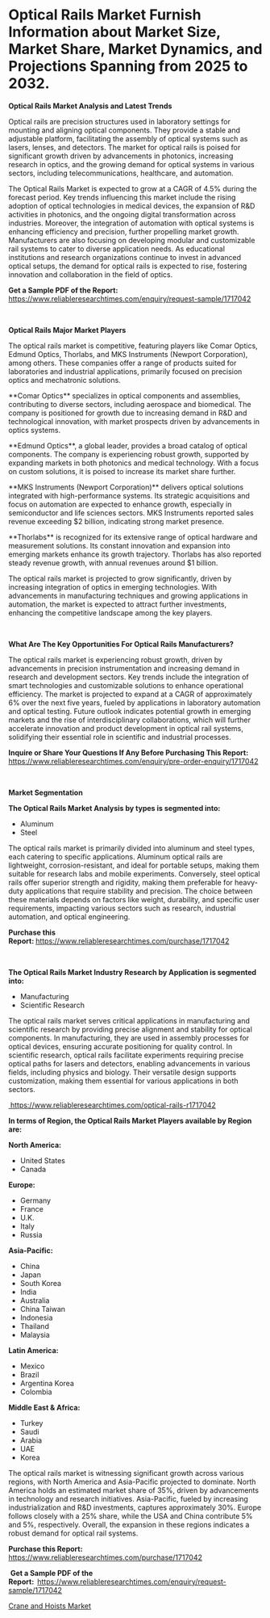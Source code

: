 <p><h1>Optical Rails Market Furnish Information about Market Size, Market Share, Market Dynamics, and Projections Spanning from 2025 to 2032.</h1></p><p><strong>Optical Rails Market Analysis and Latest Trends</strong></p>
<p><p>Optical rails are precision structures used in laboratory settings for mounting and aligning optical components. They provide a stable and adjustable platform, facilitating the assembly of optical systems such as lasers, lenses, and detectors. The market for optical rails is poised for significant growth driven by advancements in photonics, increasing research in optics, and the growing demand for optical systems in various sectors, including telecommunications, healthcare, and automation.</p><p>The Optical Rails Market is expected to grow at a CAGR of 4.5% during the forecast period. Key trends influencing this market include the rising adoption of optical technologies in medical devices, the expansion of R&D activities in photonics, and the ongoing digital transformation across industries. Moreover, the integration of automation with optical systems is enhancing efficiency and precision, further propelling market growth. Manufacturers are also focusing on developing modular and customizable rail systems to cater to diverse application needs. As educational institutions and research organizations continue to invest in advanced optical setups, the demand for optical rails is expected to rise, fostering innovation and collaboration in the field of optics.</p></p>
<p><strong>Get a Sample PDF of the Report:&nbsp;</strong> <a href="https://www.reliableresearchtimes.com/enquiry/request-sample/1717042?utm_campaign=2222&utm_medium=2&utm_source=Github&utm_content=ia&utm_term=25032025&utm_id=optical-rails">https://www.reliableresearchtimes.com/enquiry/request-sample/1717042</a></p>
<p>&nbsp;</p>
<p><strong>Optical Rails Major Market Players</strong></p>
<p><p>The optical rails market is competitive, featuring players like Comar Optics, Edmund Optics, Thorlabs, and MKS Instruments (Newport Corporation), among others. These companies offer a range of products suited for laboratories and industrial applications, primarily focused on precision optics and mechatronic solutions.</p><p>**Comar Optics** specializes in optical components and assemblies, contributing to diverse sectors, including aerospace and biomedical. The company is positioned for growth due to increasing demand in R&D and technological innovation, with market prospects driven by advancements in optics systems.</p><p>**Edmund Optics**, a global leader, provides a broad catalog of optical components. The company is experiencing robust growth, supported by expanding markets in both photonics and medical technology. With a focus on custom solutions, it is poised to increase its market share further.</p><p>**MKS Instruments (Newport Corporation)** delivers optical solutions integrated with high-performance systems. Its strategic acquisitions and focus on automation are expected to enhance growth, especially in semiconductor and life sciences sectors. MKS Instruments reported sales revenue exceeding $2 billion, indicating strong market presence.</p><p>**Thorlabs** is recognized for its extensive range of optical hardware and measurement solutions. Its constant innovation and expansion into emerging markets enhance its growth trajectory. Thorlabs has also reported steady revenue growth, with annual revenues around $1 billion.</p><p>The optical rails market is projected to grow significantly, driven by increasing integration of optics in emerging technologies. With advancements in manufacturing techniques and growing applications in automation, the market is expected to attract further investments, enhancing the competitive landscape among the key players.</p></p>
<p>&nbsp;</p>
<p><strong>What Are The Key Opportunities For Optical Rails Manufacturers?</strong></p>
<p><p>The optical rails market is experiencing robust growth, driven by advancements in precision instrumentation and increasing demand in research and development sectors. Key trends include the integration of smart technologies and customizable solutions to enhance operational efficiency. The market is projected to expand at a CAGR of approximately 6% over the next five years, fueled by applications in laboratory automation and optical testing. Future outlook indicates potential growth in emerging markets and the rise of interdisciplinary collaborations, which will further accelerate innovation and product development in optical rail systems, solidifying their essential role in scientific and industrial processes.</p></p>
<p><strong>Inquire or Share Your Questions If Any Before Purchasing This Report:</strong> <a href="https://www.reliableresearchtimes.com/enquiry/pre-order-enquiry/1717042?utm_campaign=2222&utm_medium=2&utm_source=Github&utm_content=ia&utm_term=25032025&utm_id=optical-rails">https://www.reliableresearchtimes.com/enquiry/pre-order-enquiry/1717042</a></p>
<p>&nbsp;</p>
<p><strong>Market Segmentation</strong></p>
<p><strong>The Optical Rails Market Analysis by types is segmented into:</strong></p>
<p><ul><li>Aluminum</li><li>Steel</li></ul></p>
<p><p>The optical rails market is primarily divided into aluminum and steel types, each catering to specific applications. Aluminum optical rails are lightweight, corrosion-resistant, and ideal for portable setups, making them suitable for research labs and mobile experiments. Conversely, steel optical rails offer superior strength and rigidity, making them preferable for heavy-duty applications that require stability and precision. The choice between these materials depends on factors like weight, durability, and specific user requirements, impacting various sectors such as research, industrial automation, and optical engineering.</p></p>
<p><strong>Purchase this Report:&nbsp;</strong><a href="https://www.reliableresearchtimes.com/purchase/1717042?utm_campaign=2222&utm_medium=2&utm_source=Github&utm_content=ia&utm_term=25032025&utm_id=optical-rails">https://www.reliableresearchtimes.com/purchase/1717042</a></p>
<p>&nbsp;</p>
<p><strong>The Optical Rails Market Industry Research by Application is segmented into:</strong></p>
<p><ul><li>Manufacturing</li><li>Scientific Research</li></ul></p>
<p><p>The optical rails market serves critical applications in manufacturing and scientific research by providing precise alignment and stability for optical components. In manufacturing, they are used in assembly processes for optical devices, ensuring accurate positioning for quality control. In scientific research, optical rails facilitate experiments requiring precise optical paths for lasers and detectors, enabling advancements in various fields, including physics and biology. Their versatile design supports customization, making them essential for various applications in both sectors.</p></p>
<p><a href="https://www.reliableresearchtimes.com/optical-rails-r1717042?utm_campaign=2222&utm_medium=2&utm_source=Github&utm_content=ia&utm_term=25032025&utm_id=optical-rails">&nbsp;https://www.reliableresearchtimes.com/optical-rails-r1717042</a></p>
<p><strong>In terms of Region, the Optical Rails Market Players available by Region are:</strong></p>
<p>
    <p> <strong> North America: </strong>
        <ul>
            <li>United States</li>
            <li>Canada</li>
        </ul>
        </p> 
    <p> <strong> Europe: </strong>
        <ul>
            <li>Germany</li>
            <li>France</li>
            <li>U.K.</li>
            <li>Italy</li>
            <li>Russia</li>
        </ul>
        </p> 
    <p> <strong> Asia-Pacific: </strong>
        <ul>
            <li>China</li>
            <li>Japan</li>
            <li>South Korea</li>
            <li>India</li>
            <li>Australia</li>
            <li>China Taiwan</li>
            <li>Indonesia</li>
            <li>Thailand</li>
            <li>Malaysia</li>
        </ul>
        </p> 
    <p> <strong> Latin America: </strong>
        <ul>
            <li>Mexico</li>
            <li>Brazil</li>
            <li>Argentina Korea</li>
            <li>Colombia</li>
        </ul>
        </p> 
    <p> <strong> Middle East & Africa: </strong>
        <ul>
            <li>Turkey</li>
            <li>Saudi</li>
            <li>Arabia</li>
            <li>UAE</li>
            <li>Korea</li>
        </ul>
    </p>
    </p>
<p><p>The optical rails market is witnessing significant growth across various regions, with North America and Asia-Pacific projected to dominate. North America holds an estimated market share of 35%, driven by advancements in technology and research initiatives. Asia-Pacific, fueled by increasing industrialization and R&D investments, captures approximately 30%. Europe follows closely with a 25% share, while the USA and China contribute 5% and 5%, respectively. Overall, the expansion in these regions indicates a robust demand for optical rail systems.</p></p>
<p><strong>Purchase this Report: </strong><a href="https://www.reliableresearchtimes.com/purchase/1717042?utm_campaign=2222&utm_medium=2&utm_source=Github&utm_content=ia&utm_term=25032025&utm_id=optical-rails">https://www.reliableresearchtimes.com/purchase/1717042</a></p>
<p>&nbsp;<strong>Get a Sample PDF of the Report:&nbsp;&nbsp;</strong><a href="https://www.reliableresearchtimes.com/enquiry/request-sample/1717042?utm_campaign=2222&utm_medium=2&utm_source=Github&utm_content=ia&utm_term=25032025&utm_id=optical-rails">https://www.reliableresearchtimes.com/enquiry/request-sample/1717042</a></p>
<p><strong></strong></p>
<p><p><a href="https://github.com/LilianFaulkner65/Market-Research-Report-List-2/blob/main/crane-and-hoists-market.md?utm_campaign=2222&utm_medium=2&utm_source=Github&utm_content=ia&utm_term=25032025&utm_id=optical-rails">Crane and Hoists Market</a></p></p>